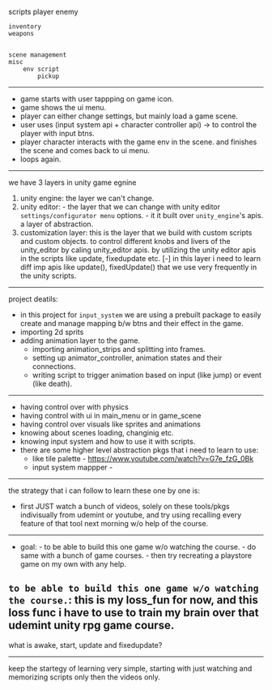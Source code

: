 scripts
    player
    enemy
    
    inventory
    weapons

    
    scene management
    misc    
        env script
            pickup

------------------------------------
- game starts with user tappping on game icon.
- game shows the ui menu.
- player can either change settings, but mainly load a game scene.
- user uses (input system api + character controller api) -> to control the player with input btns.
- player character interacts with the game env in the scene. and finishes the scene and comes back to ui menu.
- loops again.

-------------------------------------
we have 3 layers in unity game egnine
1. unity engine: the layer we can't change.
2. unity editor: - the layer that we can change with unity editor `settings/configurator menu` options.
                 - it it built over `unity_engine`'s apis. a layer of abstraction.
3. customization layer: this is the layer that we build with custom scripts and custom objects. 
                        to control different knobs and livers of the unity_editor
                        by caling unity_editor apis.
                        by utilizing the unity editor apis in the scripts like update, fixedupdate etc.
                        [-] in this layer i need to learn diff imp apis like update(), fixedUpdate() that we use very frequently in the unity scripts.

-----------------------------------------------
project deatils:
- in this project for `input_system` we are using a prebuilt package to easily create and manage mapping b/w btns and their effect in the game.
- importing 2d sprits
- adding animation layer to the game.   
    - importing animation_strips and splitting into frames.
    - setting up animator_controller, animation states and their connections.
    - writing script to trigger animation based on input (like jump) or event (like death).


--------------------------------------------------
- having control over with physics
- having control with ui in main_menu or in game_scene
- having control over visuals like sprites and animations
- knowing about scenes loading, changinig etc.
- knowing input system and how to use it with scripts.
- there are some higher level abstraction pkgs that i need to learn to use:
    - like tile palette - https://www.youtube.com/watch?v=G7e_fzG_0Bk
    - input system mappper - 



--------------------------------------------------
the strategy that i can follow to learn these one by one is:
- first JUST watch a bunch of videos, solely on these tools/pkgs indivisually from udemint or youtube,
    and try using recalling every feature of that tool next morning w/o help of the course.

----------------------------------------------
- goal: - to be able to build this one game w/o watching the course.
        - do same with a bunch of game courses.
        - then try recreating a playstore game on my own with any help.

`to be able to build this one game w/o watching the course.`: this is my loss_fun for now, and this loss func i 
have to use to train my brain over that udemint unity rpg game course.
---------------------------------------------
what is awake, start, update and fixedupdate?



-----------------------------------------------

keep the startegy of learning very simple, starting with just watching and memorizing scripts only then the videos only.